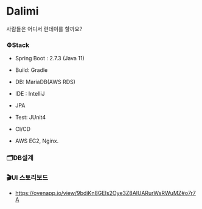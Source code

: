 # Dalimi
사람들은 어디서 런데이를 할까요?

### ⚙Stack

- Spring Boot : 2.7.3 (Java 11)
- Build: Gradle
- DB: MariaDB(AWS RDS)
- IDE : IntelliJ
- JPA

- Test: JUnit4
- CI/CD
- AWS EC2, Nginx.


### 🗂DB설계




### 🎬UI 스토리보드
- https://ovenapp.io/view/9bdiKn8GEIs2Oye3Z8AlUARurWsRWuMZ#o7r7A
